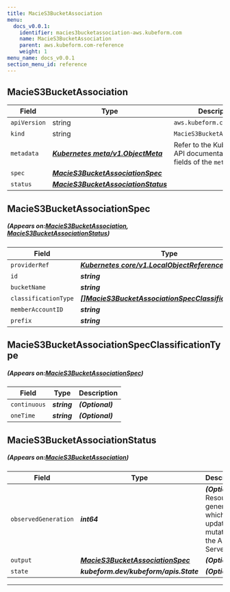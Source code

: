 ```yaml
---
title: MacieS3BucketAssociation
menu:
  docs_v0.0.1:
    identifier: macies3bucketassociation-aws.kubeform.com
    name: MacieS3BucketAssociation
    parent: aws.kubeform.com-reference
    weight: 1
menu_name: docs_v0.0.1
section_menu_id: reference
---
```


## MacieS3BucketAssociation
| Field | Type | Description |
| ------ | ----- | ----------- |
| `apiVersion` | string | `aws.kubeform.com/v1alpha1` |
|    `kind` | string | `MacieS3BucketAssociation` |
| `metadata` | ***[Kubernetes meta/v1.ObjectMeta](https://kubernetes.io/docs/reference/generated/kubernetes-api/v1.13/#objectmeta-v1-meta)***|Refer to the Kubernetes API documentation for the fields of the `metadata` field.|
| `spec` | ***[MacieS3BucketAssociationSpec](#MacieS3BucketAssociationSpec)***||
| `status` | ***[MacieS3BucketAssociationStatus](#MacieS3BucketAssociationStatus)***||
## MacieS3BucketAssociationSpec
##### (Appears on:[MacieS3BucketAssociation](#MacieS3BucketAssociation), [MacieS3BucketAssociationStatus](#MacieS3BucketAssociationStatus))
| Field | Type | Description |
| ------ | ----- | ----------- |
| `providerRef` | ***[Kubernetes core/v1.LocalObjectReference](https://kubernetes.io/docs/reference/generated/kubernetes-api/v1.13/#localobjectreference-v1-core)***||
| `id` | ***string***||
| `bucketName` | ***string***||
| `classificationType` | ***[[]MacieS3BucketAssociationSpecClassificationType](#MacieS3BucketAssociationSpecClassificationType)***| ***(Optional)*** |
| `memberAccountID` | ***string***| ***(Optional)*** |
| `prefix` | ***string***| ***(Optional)*** |
## MacieS3BucketAssociationSpecClassificationType
##### (Appears on:[MacieS3BucketAssociationSpec](#MacieS3BucketAssociationSpec))
| Field | Type | Description |
| ------ | ----- | ----------- |
| `continuous` | ***string***| ***(Optional)*** |
| `oneTime` | ***string***| ***(Optional)*** |
## MacieS3BucketAssociationStatus
##### (Appears on:[MacieS3BucketAssociation](#MacieS3BucketAssociation))
| Field | Type | Description |
| ------ | ----- | ----------- |
| `observedGeneration` | ***int64***| ***(Optional)*** Resource generation, which is updated on mutation by the API Server.|
| `output` | ***[MacieS3BucketAssociationSpec](#MacieS3BucketAssociationSpec)***| ***(Optional)*** |
| `state` | ***kubeform.dev/kubeform/apis.State***| ***(Optional)*** |
---
